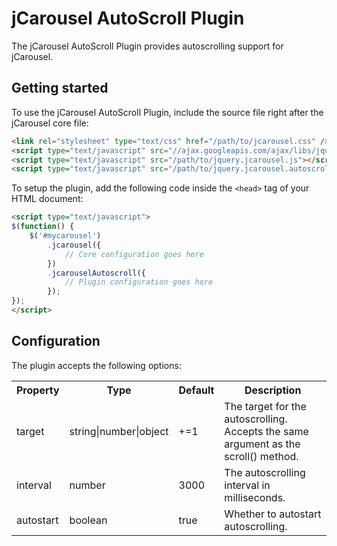 jCarousel AutoScroll Plugin
===========================

The jCarousel AutoScroll Plugin provides autoscrolling support for jCarousel.

Getting started
---------------

To use the jCarousel AutoScroll Plugin, include the source file right after the jCarousel core file:

```html
<link rel="stylesheet" type="text/css" href="/path/to/jcarousel.css" />
<script type="text/javascript" src="//ajax.googleapis.com/ajax/libs/jquery/1.7.2/jquery.min.js"></script>
<script type="text/javascript" src="/path/to/jquery.jcarousel.js"></script>
<script type="text/javascript" src="/path/to/jquery.jcarousel.autoscroll.js"></script>
```

To setup the plugin, add the following code inside the `<head>` tag of your HTML document:

```html
<script type="text/javascript">
$(function() {
    $('#mycarousel')
        .jcarousel({
            // Core configuration goes here
        })
        .jcarouselAutoscroll({
            // Plugin configuration goes here
        });
});
</script>
```

Configuration
-------------

The plugin accepts the following options:

<table>
    <tr>
        <th>Property</th>
        <th>Type</th>
        <th>Default</th>
        <th>Description</th>
    </tr>
    <tr>
        <td>target</td>
        <td>string|number|object</td>
        <td>+=1</td>
        <td>The target for the autoscrolling. Accepts the same argument as the scroll() method.</td>
    </tr>
    <tr>
        <td>interval</td>
        <td>number</td>
        <td>3000</td>
        <td>The autoscrolling interval in milliseconds.</td>
    </tr>
    <tr>
        <td>autostart</td>
        <td>boolean</td>
        <td>true</td>
        <td>Whether to autostart autoscrolling.</td>
    </tr>
</table>
